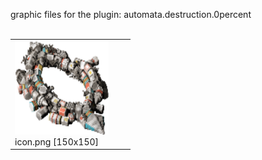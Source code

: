 graphic files for the plugin: automata.destruction.0percent<br>
<br>
<table>
	<tr>
		<td><img src="https://github.com/zuckung/endless-sky-plugins/blob/main/myplugins/automata.destruction.0percent/icon.png?raw=true" width="150" height="150"><br>
		icon.png [150x150]</td>
		<td></td>
		<td></td>
	</tr>
</table>
